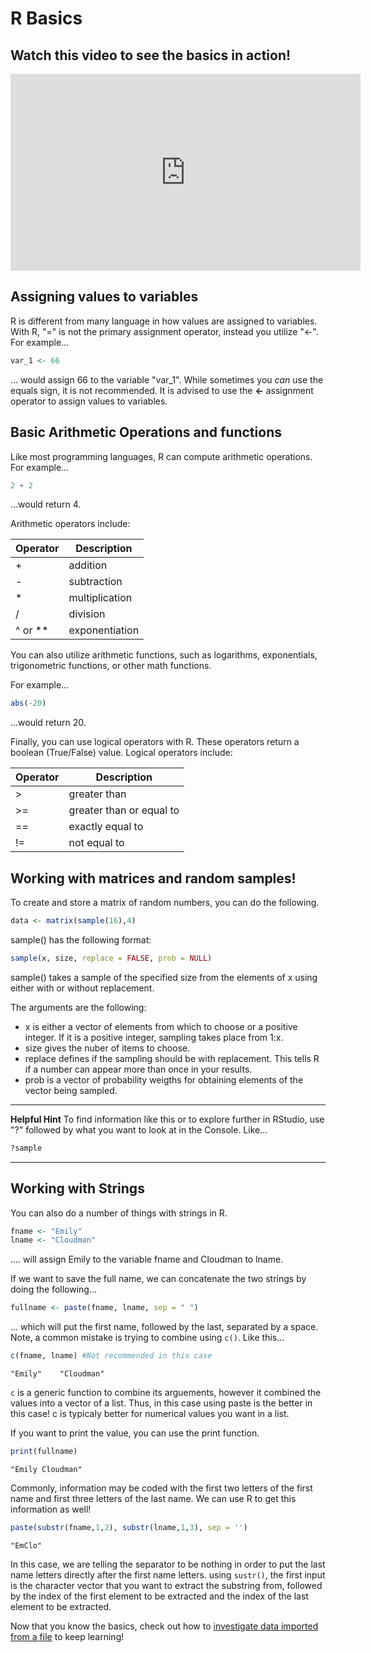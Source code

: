 # R Basics

## Watch this video to see the basics in action!
<iframe width="560" height="315" src="https://www.youtube.com/embed/BrsYjoGydZ8" title="YouTube video player" frameborder="0" allow="accelerometer; autoplay; clipboard-write; encrypted-media; gyroscope; picture-in-picture" allowfullscreen></iframe>


## Assigning values to variables

R is different from many language in how values are assigned to variables. With R, "=" is not the primary assignment operator, instead you utilize "<-". For example...

```r
var_1 <- 66
```

... would assign 66 to the variable "var_1". While sometimes you *can* use the equals sign, it is not recommended. It is advised to use the **<-** assignment operator to assign values to variables. 

## Basic Arithmetic Operations and functions
Like most programming languages, R can compute arithmetic operations. For example...

```r
2 + 2 
```

...would return 4. 

Arithmetic operators include: 

| Operator | Description    |
|----------|----------------|
| +        | addition       |
| -        | subtraction    |
| *        | multiplication |
| /        | division       |
| ^ or **  | exponentiation |

You can also utilize arithmetic functions, such as logarithms, exponentials, trigonometric functions, or other math functions. 

For example...
```r
abs(-20)
```

...would return 20.

Finally, you can use logical operators with R. These operators return a boolean (True/False) value. Logical operators include: 

| Operator | Description                 |
|----------|-----------------------------|
| >        | greater than                |
| >=       | greater than or equal to    |
| ==       | exactly equal to            |
| !=       | not equal to                |


## Working with matrices and random samples!

To create and store a matrix of random numbers, you can do the following. 

```r
data <- matrix(sample(16),4)
```

sample() has the following format:

```r
sample(x, size, replace = FALSE, prob = NULL)
```

sample() takes a sample of the specified size from the elements of x using either with or without replacement. 

The arguments are the following: 

* x is either a vector of elements from which to choose or a positive integer. If it is a positive integer, sampling takes place from 1:x. 
* size gives the nuber of items to choose. 
* replace defines if the sampling should be with replacement. This tells R if a number can appear more than once in your results. 
* prob is a vector of probability weigths for obtaining elements of the vector being sampled. 

---
**Helpful Hint**
To find information like this or to explore further in RStudio, use "?" followed by what you want to look at in the Console. Like... 

```r
?sample
```
---

## Working with Strings

You can also do a number of things with strings in R. 

```r
fname <- "Emily"
lname <- "Cloudman"
```
.... will assign Emily to the variable fname and Cloudman to lname. 

If we want to save the full name, we can concatenate the two strings by doing the following... 

```r
fullname <- paste(fname, lname, sep = " ")
```
... which will put the first name, followed by the last, separated by a space. Note, a common mistake is trying to combine using `c()`. Like this... 

```r
c(fname, lname) #Not recommended in this case
```
    "Emily"    "Cloudman" 

`c` is a generic function to combine its arguements, however it combined the values into a vector of a list. Thus, in this case using paste is the better in this case! c is typicaly better for numerical values you want in a list. 

If you want to print the value, you can use the print function. 

```r
print(fullname)
```
    "Emily Cloudman"
    
Commonly, information may be coded with the first two letters of the first name and first three letters of the last name. We can use R to get this information as well! 

```r
paste(substr(fname,1,2), substr(lname,1,3), sep = '')
```
    "EmClo"
    
In this case, we are telling the separator to be nothing in order to put the last name letters directly after the first name letters. using `sustr()`, the first input is the character vector that you want to extract the substring from, followed by the index of the first element to be extracted and the index of the last element to be extracted. 


Now that you know the basics, check out how to [investigate data imported from a file](https://github.gatech.edu/pages/bmclain3/Health_Analytics/R/r_analysis_example) to keep learning! 

